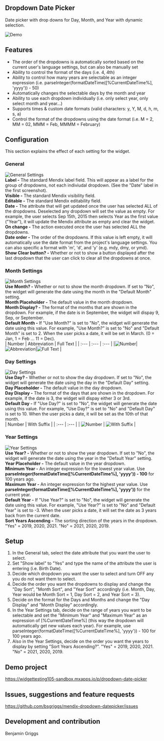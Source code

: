 ## Dropdown Date Picker

Date picker with drop downs for Day, Month, and Year with dynamic selection.

![Demo](https://github.com/bsgriggs/dropdowndatepicker/blob/media/main.png)

## Features

-   The order of the dropdowns is automatically sorted based on the current user's language settings, but can also be
    manually set
-   Ability to control the format of the days (i.e. 4, 4th)
-   Ability to control how many years are selectable as an integer expression (i.e.
    parseInteger(formatDateTime([%CurrentDateTime%], 'yyyy')) - 50)
-   Automatically changes the selectable days by the month and year
-   Ability to use each dropdown individually (i.e. only select year, only select month and year...)
-   Supports times & custom date formats (valid characters: y, Y, M, d, h, m, s, a)
-   Control the format of the dropdowns using the date format (i.e. M = 2, MM = 02, MMM = Feb, MMMM = February)

## Configuration

This section explains the effect of each setting for the widget.

### General

![General Settings](https://github.com/bsgriggs/dropdowndatepicker/blob/media/general_settings.png)  
**Label -** The standard Mendix label field. This will appear as a label for the group of dropdowns, not each indiviudal
dropdown. (See the "Date" label in the first screenshot).  
**Visible -** The standard Mendix visibility field.  
**Editable -** The standard Mendix editability field.  
**Date -** The attribute that will get updated once the user has selected ALL of the dropdowns. Deselected any dropdown
will set the value as empty. For example, the user selects Sep 15th, 2015 then selects Year as the first value ("Year"),
it will update the Mendix attribute as empty and clear the widget.  
**On change -** The action executed once the user has selected ALL the dropdowns.  
**Date order -** The order of the dropdowns. If this value is left empty, it will automatically use the date format from
the project's language settings. You can also specific a format with 'm', 'd', and 'y' (e.g. mdy, dmy, or ymd).  
**Show Clear button? -** Whether or not to show a button displayed after the last dropdown that the user can click to
clear all the dropdowns at once.

### Month Settings

![Month Settings](https://github.com/bsgriggs/dropdowndatepicker/blob/media/month_settings.png)  
**Use Month? -** Whether or not to show the month dropdown. If set to "No", the widget will generate the date using the
month in the "Default Month" setting.  
**Month Placeholder -** The default value in the month dropdown.  
**Month Display? -** The format of the months that are shown in the dropdown. For example, if the date is in September,
the widget will dispay 9, Sep, or September.  
**Default Month -** If "Use Month?" is set to "No", the widget will generate the date using this value. For example,
"Use Month?" is set to "No" and "Default Month" is set to 2. When the user picks a date, it will be set in March. (0 =
Jan, 1 = Feb ... 11 = Dec).  
| Number | Abbreviation | Full Text | | :--- | :--- | :--- |
|![Number](https://github.com/bsgriggs/dropdowndatepicker/blob/media/month_number.png)|![Abbreviation](https://github.com/bsgriggs/dropdowndatepicker/blob/media/month_abbr.png)|![Full Text](https://github.com/bsgriggs/dropdowndatepicker/blob/media/month_full.png)
|

### Day Settings

![Day Settings](https://github.com/bsgriggs/dropdowndatepicker/blob/media/day_settings.png)  
**Use Day? -** Whether or not to show the day dropdown. If set to "No", the widget will generate the date using the day
in the "Default Day" setting.  
**Day Placeholder -** The default value in the day dropdown.  
**Day Display -** The format of the days that are shown in the dropdown. For example, if the date is 3, the widget will
dispay either 3 or 3rd.  
**Default Day -** If "Use Day?" is set to "No", the widget will generate the date using this value. For example, "Use
Day?" is set to "No" and "Default Day" is set to 10. When the user picks a date, it will be set as the 10th of that
month.  
| Number | With Suffix | | :--- | :--- | |
![Number](https://github.com/bsgriggs/dropdowndatepicker/blob/media/day_num.png) |
![With Suffix](https://github.com/bsgriggs/dropdowndatepicker/blob/media/day_suffix.png) |

### Year Settings

![Year Settings](https://github.com/bsgriggs/dropdowndatepicker/blob/media/year_settings.png)  
**Use Year? -** Whether or not to show the year dropdown. If set to "No", the widget will generate the date using the
year in the "Default Year" setting.  
**Year Placeholder -** The default value in the year dropdown.  
**Minimum Year -** An integer expression for the lowest year value. Use
**parseInteger(formatDateTime([%CurrentDateTime%], 'yyyy')) - 100** for 100 years ago.  
**Maximum Year -** An integer expression for the highest year value. Use
**parseInteger(formatDateTime([%CurrentDateTime%], 'yyyy'))** for the current year.  
**Default Year -** If "Use Year?" is set to "No", the widget will generate the date using this value. For example, "Use
Year?" is set to "No" and "Default Year" is set to -3. When the user picks a date, it will set the date as 3 years back
from the current date.  
**Sort Years Ascending -** The sorting direction of the years in the dropdown. "Yes" = 2019, 2020, 2021. "No" = 2021,
2020, 2019.

## Setup

1. In the General tab, select the date attribute that you want the user to select.
2. Set "Show label" to "Yes" and type the name of the attribute the user is entering (i.e. Birth Date).
3. Decide which dropdown you want the user to select and turn OFF any you do not want them to select.
4. Decide the order you want the dropdowns to display and change the "Day Sort", "Month Sort", and "Year Sort"
   accordingly (i.e. Month, Day, Year would be Month Sort = 1, Day Sort = 2, and Year Sort = 3).
5. Decide on the format for the Days and Months and change the "Day Display" and "Month Display" accordingly.
6. In the Year Settings tab, decide on the range of years you want to be selectable and set the "Minimum Year" and
   "Maximum Year" as an expression of [%CurrentDateTime%] (this way the dropdown will automatically get new values each
   year). For example, use parseInteger(formatDateTime([%CurrentDateTime%], 'yyyy')) - 100 for 100 years ago.
7. Also in the Year Settings, decide on the order you want the years to display by setting "Sort Years Ascending?".
   "Yes" = 2019, 2020, 2021. "No" = 2021, 2020, 2019.

## Demo project

https://widgettesting105-sandbox.mxapps.io/p/dropdown-date-picker

## Issues, suggestions and feature requests

https://github.com/bsgriggs/mendix-dropdown-datepicker/issues

## Development and contribution

Benjamin Griggs
